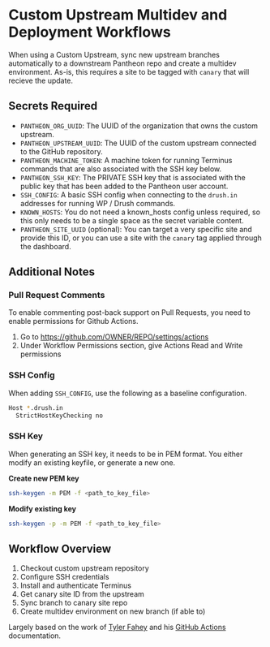 # Custom Upstream Multidev and Deployment Workflows

When using a Custom Upstream, sync new upstream branches automatically to a downstream Pantheon repo and create a multidev environment. As-is, this requires a site to be tagged with `canary` that will recieve the update.

## Secrets Required

- `PANTHEON_ORG_UUID`: The UUID of the organization that owns the custom upstream.
- `PANTHEON_UPSTREAM_UUID`: The UUID of the custom upstream connected to the GitHub repository.
- `PANTHEON_MACHINE_TOKEN`: A machine token for running Terminus commands that are also associated with the SSH key below.
- `PANTHEON_SSH_KEY`: The PRIVATE SSH key that is associated with the public key that has been added to the Pantheon user account.
- `SSH_CONFIG`: A basic SSH config when connecting to the `drush.in` addresses for running WP / Drush commands.
- `KNOWN_HOSTS`: You do not need a known_hosts config unless required, so this only needs to be a single space as the secret variable content.
- `PANTHEON_SITE_UUID` (optional): You can target a very specific site and provide this ID, or you can use a site with the `canary` tag applied through the dashboard.

## Additional Notes

### Pull Request Comments
To enable commenting post-back support on Pull Requests, you need to enable permissions for Github Actions.

1. Go to https://github.com/OWNER/REPO/settings/actions
2. Under Workflow Permissions section, give Actions Read and Write permissions

### SSH Config
When adding `SSH_CONFIG`, use the following as a baseline configuration.

```bash
Host *.drush.in
  StrictHostKeyChecking no
```

### SSH Key
When generating an SSH key, it needs to be in PEM format. You either modify an existing keyfile, or generate a new one.

**Create new PEM key**
```bash
ssh-keygen -m PEM -f <path_to_key_file>
```

**Modify existing key**
```bash
ssh-keygen -p -m PEM -f <path_to_key_file>
```

## Workflow Overview

1. Checkout custom upstream repository
1. Configure SSH credentials
1. Install and authenticate Terminus
1. Get canary site ID from the upstream
1. Sync branch to canary site repo
1. Create multidev environment on new branch (if able to)

Largely based on the work of [Tyler Fahey](https://github.com/twfahey1) and his [GitHub Actions](https://medium.com/swlh/pantheon-and-github-actions-automated-deployments-via-github-actions-c245aa954797) documentation.
